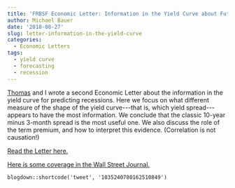 ```yaml
---
title: 'FRBSF Economic Letter: Information in the Yield Curve about Future Recessions'
author: Michael Bauer
date: '2018-08-27'
slug: letter-information-in-the-yield-curve
categories:
  - Economic Letters
tags:
  - yield curve
  - forecasting
  - recession
---
```


[Thomas](https://www.frbsf.org/economic-research/economists/thomas-mertens/) and
I wrote a second Economic Letter about the information in the yield curve for
predicting recessions. Here we focus on what different measure of the shape of
the yield curve---that is, which yield spread---appears to have the most
information. We conclude that the classic 10-year minus 3-month spread is the
most useful one. We also discuss the role of the term premium, and how to
interpret this evidence. (Correlation is not causation!)

[Read the Letter
here.](https://www.frbsf.org/economic-research/publications/economic-letter/2018/august/information-in-yield-curve-about-future-recessions/)

[Here is some coverage in the Wall Street Journal.](https://www.wsj.com/articles/yield-curve-suggests-rising-but-still-low-risk-of-recession-san-francisco-fed-says-1535390832)

```{r echo=FALSE}
blogdown::shortcode('tweet', '1035240780162510849')
```
